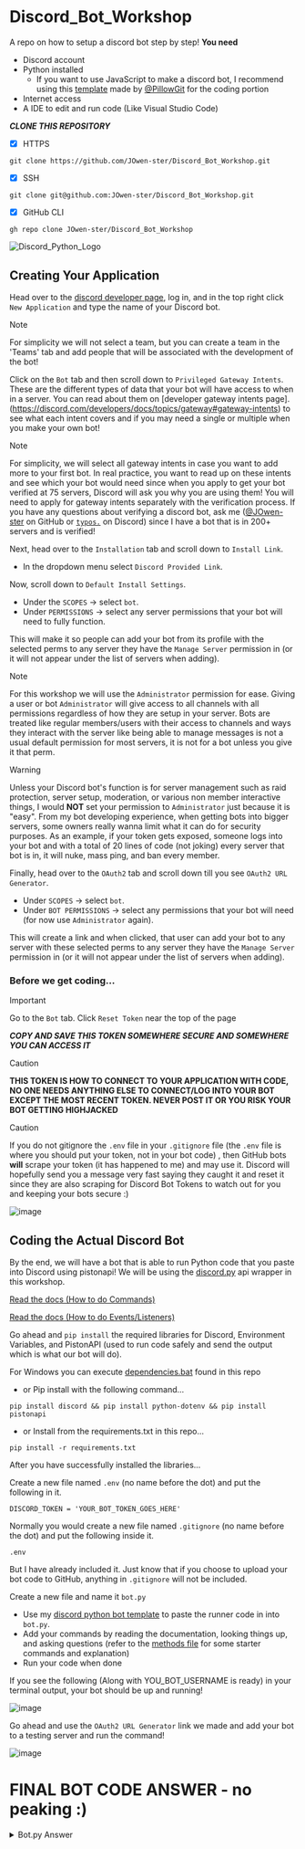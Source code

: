 # Discord_Bot_Workshop
A repo on how to setup a discord bot step by step!
**You need**
- Discord account
- Python installed
  - If you want to use JavaScript to make a discord bot, I recommend using this [template](https://github.com/PillowGit/base-discord-js-bot) made by [@PillowGit](https://github.com/PillowGit) for the coding portion
- Internet access
- A IDE to edit and run code (Like Visual Studio Code)


***CLONE THIS REPOSITORY***
- [x] HTTPS
```
git clone https://github.com/JOwen-ster/Discord_Bot_Workshop.git
```

- [X] SSH
```
git clone git@github.com:JOwen-ster/Discord_Bot_Workshop.git
```

- [X] GitHub CLI
```
gh repo clone JOwen-ster/Discord_Bot_Workshop
```

![Discord_Python_Logo](https://images.opencollective.com/discordpy/25fb26d/logo/256.png)

## Creating Your Application
Head over to the [discord developer page](https://discord.com/developers/applications), log in, and in the top right click `New Application` and type the name of your Discord bot.

> [!NOTE]
> For simplicity we will not select a team, but you can create a team in the 'Teams' tab and add people that will be associated with the development of the bot!

Click on the `Bot` tab and then scroll down to `Privileged Gateway Intents`. These are the different types of data that your bot will have access to when in a server. You can read about them on [developer gateway intents page].(https://discord.com/developers/docs/topics/gateway#gateway-intents) to see what each intent covers and if you may need a single or multiple when you make your own bot!

> [!NOTE]
> For simplicity, we will select all gateway intents in case you want to add more to your first bot. In real practice, you want to read up on these intents and see which your bot would need since when you apply to get your bot verified at 75 servers, Discord will ask you why you are using them! You will need to apply for gateway intents separately with the verification process. If you have any questions about verifying a discord bot, ask me ([@JOwen-ster](https://github.com/JOwen-ster) on GitHub or [`typos.`](https://discord.com/) on Discord) since I have a bot that is in 200+ servers and is verified!

Next, head over to the `Installation` tab and scroll down to `Install Link`.
* In the dropdown menu select `Discord Provided Link`.

Now, scroll down to `Default Install Settings`.
* Under the `SCOPES` -> select `bot`.
* Under `PERMISSIONS` -> select any server permissions that your bot will need to fully function.

This will make it so people can add your bot from its profile with the selected perms to any server they have the `Manage Server` permission in (or it will not appear under the list of servers when adding).

> [!NOTE]
> For this workshop we will use the `Administrator` permission for ease. Giving a user or bot `Administrator` will give access to all channels with all permissions regardless of how they are setup in your server.
> Bots are treated like regular members/users with their access to channels and ways they interact with the server like being able to manage messages is not a usual default permission for most servers, it is not for a bot unless you give it that perm.

> [!WARNING]
> Unless your Discord bot's function is for server management such as raid protection, server setup, moderation, or various non member interactive things, I would **NOT** set your permission to `Administrator` just because it is "easy". From my bot developing experience, when getting bots into bigger servers, some owners really wanna limit what it can do for security purposes. As an example, if your token gets exposed, someone logs into your bot and with a total of 20 lines of code (not joking) every server that bot is in, it will nuke, mass ping, and ban every member.

Finally, head over to the `OAuth2` tab and scroll down till you see `OAuth2 URL Generator`.
* Under `SCOPES` -> select `bot`.
* Under `BOT PERMISSIONS` -> select any permissions that your bot will need (for now use `Administrator` again).

This will create a link and when clicked, that user can add your bot to any server with these selected perms to any server they have the `Manage Server` permission in (or it will not appear under the list of servers when adding).

### Before we get coding...
> [!IMPORTANT]
> Go to the `Bot` tab.
> Click `Reset Token` near the top of the page

***__COPY AND SAVE THIS TOKEN SOMEWHERE SECURE AND SOMEWHERE YOU CAN ACCESS IT__***

> [!CAUTION]
> **THIS TOKEN IS HOW TO CONNECT TO YOUR APPLICATION WITH CODE, NO ONE NEEDS ANYTHING ELSE TO CONNECT/LOG INTO YOUR BOT EXCEPT THE MOST RECENT TOKEN. NEVER POST IT OR YOU RISK YOUR BOT GETTING HIGHJACKED**

> [!CAUTION]
> If you do not gitignore the `.env` file in your `.gitignore` file (the `.env` file is where you should put your token, not in your bot code) , then GitHub bots **will** scrape your token (it has happened to me) and may use it. Discord will hopefully send you a message very fast saying they caught it and reset it since they are also scraping for Discord Bot Tokens to watch out for you and keeping your bots secure :)

![image](https://github.com/JOwen-ster/Discord_Bot_Workshop_2024/assets/111905194/79737d0c-b11f-4ee2-a0e2-f23a2d7f92f7)

## Coding the Actual Discord Bot
By the end, we will have a bot that is able to run Python code that you paste into Discord using pistonapi!
We will be using the [discord.py](https://discordpy.readthedocs.io/en/stable/) api wrapper in this workshop.

[Read the docs (How to do Commands)](https://discordpy.readthedocs.io/en/stable/ext/commands/commands.html)

[Read the docs (How to do Events/Listeners)](https://discordpy.readthedocs.io/en/stable/api.html?highlight=event#discord-api-events)

Go ahead and `pip install` the required libraries for Discord, Environment Variables, and PistonAPI (used to run code safely and send the output which is what our bot will do).

For Windows you can execute [dependencies.bat](/dependencies.bat) found in this repo
- or
Pip install with the following command...
```
pip install discord && pip install python-dotenv && pip install pistonapi
```
- or
Install from the requirements.txt in this repo...
```
pip install -r requirements.txt
```
After you have successfully installed the libraries...

Create a new file named `.env` (no name before the dot) and put the following in it.
```
DISCORD_TOKEN = 'YOUR_BOT_TOKEN_GOES_HERE'
```

Normally you would create a new file named `.gitignore` (no name before the dot) and put the following inside it.
```
.env
```

But I have already included it. Just know that if you choose to upload your bot code to GitHub, anything in `.gitignore` will not be included.

Create a new file and name it `bot.py`
- Use my [discord python bot template](/TEMPLATE.py) to paste the runner code in into `bot.py`.
- Add your commands  by reading the documentation, looking things up, and asking questions (refer to the [methods file](/BOT_METHODS.py) for some starter commands and explanation) 
- Run your code when done

If you see the following (Along with YOU_BOT_USERNAME is ready) in your terminal output, your bot should be up and running!

![image](https://github.com/JOwen-ster/Discord_Bot_Workshop/assets/111905194/8ba8730a-1464-4111-ac54-46a574f03a1f)

Go ahead and use the `OAuth2 URL Generator` link we made and add your bot to a testing server and run the command!

![image](https://github.com/JOwen-ster/Discord_Bot_Workshop/assets/111905194/25b69528-0056-410f-baae-df36155837c1)




# FINAL BOT CODE ANSWER - no peaking :)
<details>
  <summary>Bot.py Answer</summary>
  
```py  
# Import discord.py
import discord
from discord.ext import commands
from discord import app_commands

# Import os and load_dotenv to load your bot token from the .env file 
from os import getenv
from dotenv import load_dotenv

# Import commands from bot_methods.py
import bot_methods


# Load discord bot token from .env file
load_dotenv()
TOKEN = getenv("DISCORD_TOKEN")

# Set all non privlleged gateway intents for discord bot
# https://discordpy.readthedocs.io/en/latest/api.html#discord.Intents
# For today we need the message_content intent so using .all() covers this.
intents = discord.Intents.all() # use discord.Intents.default() if you don't need them all.
# If we were to not use .all()...
# intents = discord.Intents.default()
# intents.message_content = True

# Set a bot prefix to listen for commands
# Create a new discord client with the intents to connect it to the discord gateway
# You can name it bot, application, client (anything to refer to your bot) it is up to you
BOT_PREFIX = '$'
client = commands.Bot(command_prefix=BOT_PREFIX, intents=intents)

# Listener for when the bot has been connected to the gateway and synced slash commands
@client.event
async def on_ready():
    try:
        synced = await client.tree.sync()
        print(F'Synced {len(synced)} tree command(s).')
        print(F'{client.user} is ready.')
    except Exception as e:
        print(F'Could Not Sync Tree: {e}')

# How to make a slash command
@client.tree.command(name="ping", description="Check the bot's latency")
async def ping(interaction: discord.Interaction):
    await interaction.response.send_message(f'Pong! I responded in {round(client.latency * 1000)}ms')

# Our first command will go here!
# First we need to tell Discord that this will be a new command
# We specify a name for our command.
# If we don't specify a name, the function name will be used as the command name
@client.command(name='run')
# We use the async keyword to define an asynchronous function
# Async means that the function will run in the background
#and not block the rest of the code from running so the bot can continue to respond to other events
async def run_code(ctx, *, code: str):
    # We passed in the context object which is the trigger for the command (this is required always)
    # We pass a string called code which will be the code we want to run
    # We are using the * symbol so we can pass in multiple arguments or multiple words/lines of code
    # REFER TO BOT_METHODS.PY FOR MORE EXPLANATION
    
    # We call the run method from bot_methods.py and pass in its parameters
    # We use await to tell the bot to wait for the method to finish before continuing
    await bot_methods.run(ctx, code=code)

client.run(TOKEN)
```
  
</details>
